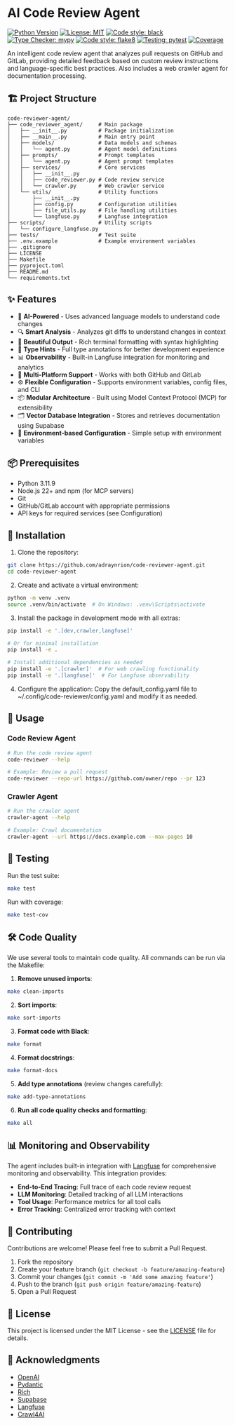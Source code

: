 # AI Code Review Agent

[![Python Version](https://img.shields.io/badge/python-3.11.9-blue)](https://www.python.org/)
[![License: MIT](https://img.shields.io/badge/License-MIT-yellow.svg)](https://opensource.org/licenses/MIT)
[![Code style: black](https://img.shields.io/badge/code%20style-black-000000.svg)](https://github.com/psf/black)
[![Type Checker: mypy](https://img.shields.io/badge/type%20checker-mypy-blueviolet)](http://mypy-lang.org/)
[![Code style: flake8](https://img.shields.io/badge/code%20style-flake8-ff69b4)](https://flake8.pycqa.org/)
[![Testing: pytest](https://img.shields.io/badge/testing-pytest-0d8fcc)](https://docs.pytest.org/)
[![Coverage](https://github.com/adraynrion/code-reviewer-agent/actions/workflows/test.yml/badge.svg?branch=main&event=push)](https://github.com/adraynrion/code-reviewer-agent/actions/workflows/test.yml)

An intelligent code review agent that analyzes pull requests on GitHub and GitLab, providing detailed feedback based on custom review instructions and language-specific best practices. Also includes a web crawler agent for documentation processing.

## 🏗️ Project Structure

```
code-reviewer-agent/
├── code_reviewer_agent/     # Main package
│   ├── __init__.py          # Package initialization
│   ├── __main__.py          # Main entry point
│   ├── models/              # Data models and schemas
│   │   └── agent.py         # Agent model definitions
│   ├── prompts/             # Prompt templates
│   │   └── agent.py         # Agent prompt templates
│   ├── services/            # Core services
│   │   ├── __init__.py
│   │   ├── code_reviewer.py # Code review service
│   │   └── crawler.py       # Web crawler service
│   └── utils/               # Utility functions
│       ├── __init__.py
│       ├── config.py        # Configuration utilities
│       ├── file_utils.py    # File handling utilities
│       └── langfuse.py      # Langfuse integration
├── scripts/                 # Utility scripts
│   └── configure_langfuse.py
├── tests/                   # Test suite
├── .env.example             # Example environment variables
├── .gitignore
├── LICENSE
├── Makefile
├── pyproject.toml
├── README.md
└── requirements.txt
```

## ✨ Features

- 🤖 **AI-Powered** - Uses advanced language models to understand code changes
- 🔍 **Smart Analysis** - Analyzes git diffs to understand changes in context
- 🎨 **Beautiful Output** - Rich terminal formatting with syntax highlighting
- 🧪 **Type Hints** - Full type annotations for better development experience
- 📊 **Observability** - Built-in Langfuse integration for monitoring and analytics
- 🔹 **Multi-Platform Support** - Works with both GitHub and GitLab
- ⚙️ **Flexible Configuration** - Supports environment variables, config files, and CLI
- 📦 **Modular Architecture** - Built using Model Context Protocol (MCP) for extensibility
- 🗂️ **Vector Database Integration** - Stores and retrieves documentation using Supabase
- 🌲 **Environment-based Configuration** - Simple setup with environment variables

## 📦 Prerequisites

- Python 3.11.9
- Node.js 22+ and npm (for MCP servers)
- Git
- GitHub/GitLab account with appropriate permissions
- API keys for required services (see Configuration)

## 🚀 Installation

1. Clone the repository:
```bash
git clone https://github.com/adraynrion/code-reviewer-agent.git
cd code-reviewer-agent
```

2. Create and activate a virtual environment:
```bash
python -m venv .venv
source .venv/bin/activate  # On Windows: .venv\Scripts\activate
```

3. Install the package in development mode with all extras:
```bash
pip install -e '.[dev,crawler,langfuse]'

# Or for minimal installation
pip install -e .

# Install additional dependencies as needed
pip install -e '.[crawler]'  # For web crawling functionality
pip install -e '.[langfuse]'  # For Langfuse observability
```

4. Configure the application:
Copy the default_config.yaml file to ~/.config/code-reviewer/config.yaml and modify it as needed.

## 🚀 Usage

### Code Review Agent

```bash
# Run the code review agent
code-reviewer --help

# Example: Review a pull request
code-reviewer --repo-url https://github.com/owner/repo --pr 123
```

### Crawler Agent

```bash
# Run the crawler agent
crawler-agent --help

# Example: Crawl documentation
crawler-agent --url https://docs.example.com --max-pages 10
```

## 🧪 Testing

Run the test suite:

```bash
make test
```

Run with coverage:

```bash
make test-cov
```

## 🛠️ Code Quality

We use several tools to maintain code quality. All commands can be run via the Makefile:

1. **Remove unused imports**:
```bash
make clean-imports
```

2. **Sort imports**:
```bash
make sort-imports
```

3. **Format code with Black**:
```bash
make format
```

4. **Format docstrings**:
```bash
make format-docs
```

5. **Add type annotations** (review changes carefully):
```bash
make add-type-annotations
```

6. **Run all code quality checks and formatting**:
```bash
make all
```

## 📊 Monitoring and Observability

The agent includes built-in integration with [Langfuse](https://langfuse.com) for comprehensive monitoring and observability. This integration provides:

- **End-to-End Tracing**: Full trace of each code review request
- **LLM Monitoring**: Detailed tracking of all LLM interactions
- **Tool Usage**: Performance metrics for all tool calls
- **Error Tracking**: Centralized error tracking with context

## 🤝 Contributing

Contributions are welcome! Please feel free to submit a Pull Request.

1. Fork the repository
2. Create your feature branch (`git checkout -b feature/amazing-feature`)
3. Commit your changes (`git commit -m 'Add some amazing feature'`)
4. Push to the branch (`git push origin feature/amazing-feature`)
5. Open a Pull Request

## 📄 License

This project is licensed under the MIT License - see the [LICENSE](LICENSE) file for details.

## 🙏 Acknowledgments

- [OpenAI](https://openai.com/)
- [Pydantic](https://pydantic-docs.helpmanual.io/)
- [Rich](https://github.com/Textualize/rich)
- [Supabase](https://supabase.com/)
- [Langfuse](https://langfuse.com/)
- [Crawl4AI](https://github.com/unclecode/crawl4ai)
